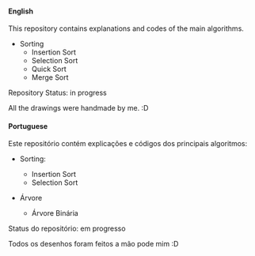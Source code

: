 #### English
This repository contains explanations and codes of the main algorithms.

- Sorting
  - Insertion Sort
  - Selection Sort
  - Quick Sort
  - Merge Sort


Repository Status: in progress

All the drawings were handmade by me. :D


#### Portuguese

Este repositório contém explicações e códigos dos principais algoritmos:

- Sorting: 
  - Insertion Sort
  - Selection Sort

- Árvore
  - Árvore Binária



Status do repositório: em progresso

Todos os desenhos foram feitos a mão pode mim :D
